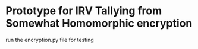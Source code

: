 # Prototype for IRV Tallying from Somewhat Homomorphic encryption

run the encryption.py file for testing

 
